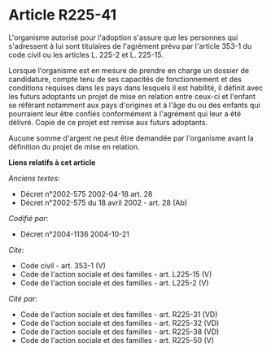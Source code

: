 # Article R225-41

L'organisme autorisé pour l'adoption s'assure que les personnes qui s'adressent à lui sont titulaires de l'agrément prévu par
l'article 353-1 du code civil ou les articles L. 225-2 et L. 225-15. 

Lorsque l'organisme est en mesure de prendre en charge un dossier de candidature, compte tenu de ses capacités de
fonctionnement et des conditions requises dans les pays dans lesquels il est habilité, il définit avec les futurs adoptants
un projet de mise en relation entre ceux-ci et l'enfant se référant notamment aux pays d'origines et à l'âge du ou des
enfants qui pourraient leur être confiés conformément à l'agrément qui leur a été délivré. Copie de ce projet est remise aux
futurs adoptants. 

Aucune somme d'argent ne peut être demandée par l'organisme avant la définition du projet de mise en relation.

**Liens relatifs à cet article**

_Anciens textes_:

  - Décret n°2002-575 2002-04-18 art. 28
  - Décret n°2002-575 du 18 avril 2002 - art. 28 (Ab)

_Codifié par_:

  - Décret n°2004-1136 2004-10-21

_Cite_:

  - Code civil - art. 353-1 (V)
  - Code de l'action sociale et des familles - art. L225-15 (V)
  - Code de l'action sociale et des familles - art. L225-2 (V)

_Cité par_:

  - Code de l'action sociale et des familles - art. R225-31 (VD)
  - Code de l'action sociale et des familles - art. R225-32 (VD)
  - Code de l'action sociale et des familles - art. R225-38 (VD)
  - Code de l'action sociale et des familles - art. R225-50 (V)
